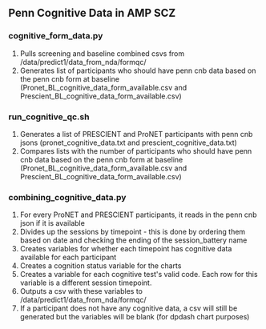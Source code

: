 ## Penn Cognitive Data in AMP SCZ

### cognitive_form_data.py

1. Pulls screening and baseline combined csvs from /data/predict1/data_from_nda/formqc/
2. Generates list of participants who should have penn cnb data based on the penn cnb form at baseline (Pronet_BL_cognitive_data_form_available.csv and Prescient_BL_cognitive_data_form_available.csv)

### run_cognitive_qc.sh

1. Generates a list of PRESCIENT and ProNET participants with penn cnb jsons (pronet_cognitive_data.txt and prescient_cognitive_data.txt)
2. Compares lists with the number of participants who should have penn cnb data based on the penn cnb form at baseline (Pronet_BL_cognitive_data_form_available.csv and Prescient_BL_cognitive_data_form_available.csv)


### combining_cognitive_data.py

1. For every ProNET and PRESCIENT participants, it reads in the penn cnb json if it is available
2. Divides up the sessions by timepoint - this is done by ordering them based on date and checking the ending of the session_battery name
3. Creates variables for whether each timepoint has cognitive data available for each participant
4. Creates a cognition status variable for the charts
5. Creates a variable for each cognitive test's valid code. Each row for this variable is a different session timepoint.
6. Outputs a csv with these variables to /data/predict1/data_from_nda/formqc/
7. If a participant does not have any cognitive data, a csv will still be generated but the variables will be blank (for dpdash chart purposes) 


